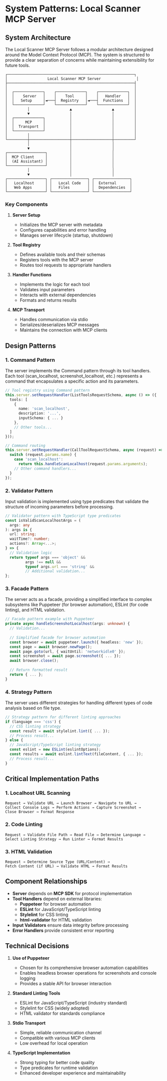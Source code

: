 # System Patterns: Local Scanner MCP Server

## System Architecture

The Local Scanner MCP Server follows a modular architecture designed around the Model Context Protocol (MCP). The system is structured to provide a clear separation of concerns while maintaining extensibility for future tools.

```
┌─────────────────────────────────────────────────────────┐
│                  Local Scanner MCP Server                │
├─────────────────────────────────────────────────────────┤
│                                                         │
│  ┌─────────────┐    ┌─────────────┐    ┌─────────────┐  │
│  │    Server   │    │    Tool     │    │   Handler   │  │
│  │   Setup     │◄───┤  Registry   │◄───┤  Functions  │  │
│  └─────────────┘    └─────────────┘    └─────────────┘  │
│         │                  ▲                  ▲         │
│         ▼                  │                  │         │
│  ┌─────────────┐           │                  │         │
│  │     MCP     │           │                  │         │
│  │  Transport  │           │                  │         │
│  └─────────────┘           │                  │         │
│         │                  │                  │         │
└─────────┼──────────────────┼──────────────────┼─────────┘
          │                  │                  │
          ▼                  │                  │
┌─────────────────┐          │                  │
│  MCP Client     │          │                  │
│  (AI Assistant) │          │                  │
└─────────────────┘          │                  │
          │                  │                  │
          ▼                  │                  │
┌─────────────────┐ ┌────────────────┐ ┌────────────────┐
│   Localhost     │ │   Local Code   │ │  External      │
│   Web Apps      │ │   Files        │ │  Dependencies  │
└─────────────────┘ └────────────────┘ └────────────────┘
```

### Key Components

1. **Server Setup**
   - Initializes the MCP server with metadata
   - Configures capabilities and error handling
   - Manages server lifecycle (startup, shutdown)

2. **Tool Registry**
   - Defines available tools and their schemas
   - Registers tools with the MCP server
   - Routes tool requests to appropriate handlers

3. **Handler Functions**
   - Implements the logic for each tool
   - Validates input parameters
   - Interacts with external dependencies
   - Formats and returns results

4. **MCP Transport**
   - Handles communication via stdio
   - Serializes/deserializes MCP messages
   - Maintains the connection with MCP clients

## Design Patterns

### 1. Command Pattern

The server implements the Command pattern through its tool handlers. Each tool (scan_localhost, screenshot_localhost, etc.) represents a command that encapsulates a specific action and its parameters.

```typescript
// Tool registry using Command pattern
this.server.setRequestHandler(ListToolsRequestSchema, async () => ({
  tools: [
    {
      name: 'scan_localhost',
      description: '...',
      inputSchema: { ... }
    },
    // Other tools...
  ]
}));

// Command routing
this.server.setRequestHandler(CallToolRequestSchema, async (request) => {
  switch (request.params.name) {
    case 'scan_localhost':
      return this.handleScanLocalhost(request.params.arguments);
    // Other command handlers...
  }
});
```

### 2. Validator Pattern

Input validation is implemented using type predicates that validate the structure of incoming parameters before processing.

```typescript
// Validator pattern with TypeScript type predicates
const isValidScanLocalhostArgs = (
  args: any
): args is { 
  url: string; 
  waitTime?: number;
  actions?: Array<...>;
} => {
  // Validation logic
  return typeof args === 'object' && 
         args !== null && 
         typeof args.url === 'string' && 
         // Additional validation...
};
```

### 3. Facade Pattern

The server acts as a facade, providing a simplified interface to complex subsystems like Puppeteer (for browser automation), ESLint (for code linting), and HTML validation.

```typescript
// Facade pattern example with Puppeteer
private async handleScreenshotLocalhost(args: unknown) {
  // Validation...
  
  // Simplified facade for browser automation
  const browser = await puppeteer.launch({ headless: 'new' });
  const page = await browser.newPage();
  await page.goto(url, { waitUntil: 'networkidle0' });
  const screenshot = await page.screenshot({ ... });
  await browser.close();
  
  // Return formatted result
  return { ... };
}
```

### 4. Strategy Pattern

The server uses different strategies for handling different types of code analysis based on file type.

```typescript
// Strategy pattern for different linting approaches
if (language === 'css') {
  // CSS linting strategy
  const result = await stylelint.lint({ ... });
  // Process result...
} else {
  // JavaScript/TypeScript linting strategy
  const eslint = new ESLint(eslintOptions);
  const results = await eslint.lintText(fileContent, { ... });
  // Process result...
}
```

## Critical Implementation Paths

### 1. Localhost URL Scanning

```
Request → Validate URL → Launch Browser → Navigate to URL → 
Collect Console Logs → Perform Actions → Capture Screenshot → 
Close Browser → Format Response
```

### 2. Code Linting

```
Request → Validate File Path → Read File → Determine Language → 
Select Linting Strategy → Run Linter → Format Results
```

### 3. HTML Validation

```
Request → Determine Source Type (URL/Content) → 
Fetch Content (if URL) → Validate HTML → Format Results
```

## Component Relationships

- **Server** depends on **MCP SDK** for protocol implementation
- **Tool Handlers** depend on external libraries:
  - **Puppeteer** for browser automation
  - **ESLint** for JavaScript/TypeScript linting
  - **Stylelint** for CSS linting
  - **html-validator** for HTML validation
- **Input Validators** ensure data integrity before processing
- **Error Handlers** provide consistent error reporting

## Technical Decisions

1. **Use of Puppeteer**
   - Chosen for its comprehensive browser automation capabilities
   - Enables headless browser operations for screenshots and console logging
   - Provides a stable API for browser interaction

2. **Standard Linting Tools**
   - ESLint for JavaScript/TypeScript (industry standard)
   - Stylelint for CSS (widely adopted)
   - HTML validator for standards compliance

3. **Stdio Transport**
   - Simple, reliable communication channel
   - Compatible with various MCP clients
   - Low overhead for local operation

4. **TypeScript Implementation**
   - Strong typing for better code quality
   - Type predicates for runtime validation
   - Enhanced developer experience and maintainability
